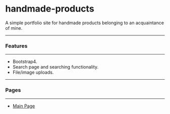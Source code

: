 # handmade-products
A simple portfolio site for handmade products belonging to an acquaintance of mine.

***
### Features
***

- Bootstrap4.
- Search page and searching functionality.
- File/image uploads.

***
### Pages
***

- [Main Page](https://handmadeproductsksenofanex.herokuapp.com/)
